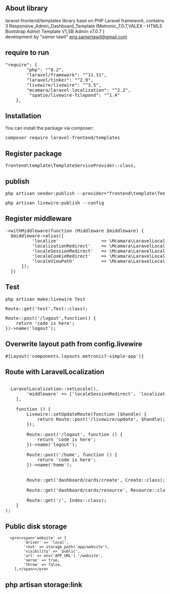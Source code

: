 
## About  library

laravel-frontend/templates library base on PHP Laravel framework, contains 3 Responsive_Admin_Dashboard_Template (Metronic_7.0.7,VALEX - HTML5 Bootstrap Admin Template V1,SB Admin v7.0.7 )   
development by "samer tawil"  eng.samertawil@gmail.com 

## require to run
<pre><span>"require": {
        "php": "^8.2",
        "laravel/framework": "^11.31",
        "laravel/tinker": "^2.9",
        "livewire/livewire": "^3.5",
        "mcamara/laravel-localization": "^2.2",
         "spatie/livewire-filepond": "^1.4"
    },</span></pre>
 
 
## Installation
You can install the package via composer:

<pre><span>composer require laravel-frontend/templates</span></pre>

## Register package
<pre><span>frontend\template\TemplateServiceProvider::class,</span></pre>

 
## publish
<pre><span>php artisan vendor:publish --provider="frontend\template\TemplateServiceProvider"</span></pre>
<pre><span>php artisan livewire:publish --config</span></pre>


## Register middleware
<pre><span>->withMiddleware(function (Middleware $middleware) {
  $middleware->alias([
          'localize'                => \Mcamara\LaravelLocalization\Middleware\LaravelLocalizationRoutes::class,
          'localizationRedirect'    => \Mcamara\LaravelLocalization\Middleware\LaravelLocalizationRedirectFilter::class,
          'localeSessionRedirect'   => \Mcamara\LaravelLocalization\Middleware\LocaleSessionRedirect::class,
          'localeCookieRedirect'    => \Mcamara\LaravelLocalization\Middleware\LocaleCookieRedirect::class,
          'localeViewPath'          => \Mcamara\LaravelLocalization\Middleware\LaravelLocalizationViewPath::class,
      ]);
  })</span></pre>
  
## Test
<pre><span>php artisan make:livewire Test</span></pre>
<pre><span>Route::get('test',Test::class);</span></pre>
<pre><span>Route::post('/logout',function() {
    return 'code is here';
})->name('logout');</span></pre>

## Overwrite layout path  from config.livewire  
<pre><span>#[Layout('components.layouts.metronic7-simple-app')]</span></pre>
 


## Route with LaravelLocalization
<pre><span>
 <?php
 
use Livewire\Livewire;
use App\Livewire\Website\Index;
use Illuminate\Support\Facades\Route;
use App\Livewire\Dashboard\Cards\Create;
use App\Livewire\Dashboard\Cards\Resource;
use Mcamara\LaravelLocalization\Facades\LaravelLocalization;

Route::group(
    [
        'prefix' => LaravelLocalization::setLocale(),
        'middleware' => ['localeSessionRedirect', 'localizationRedirect', 'localeViewPath']
    ],
    
    function () {
        Livewire::setUpdateRoute(function ($handle) {
            return Route::post('/livewire/update', $handle);
        });
    
        Route::post('/logout', function () {
            return 'code is here';
        })->name('logout');

        Route::post('/home', function () {
            return 'code is here';
        })->name('home');

            
        Route::get('dashboard/cards/create', Create::class);

        Route::get('dashboard/cards/resource', Resource::class);
 
        Route::get('/', Index::class);
    }
);
</span></pre>
 
 ## Public disk storage
      <pre><span>'website' => [
            'driver' => 'local',
            'root' => storage_path('app/website'),
            'visibility' => 'public',
            'url' => env('APP_URL').'/website',
            'serve' => true,
            'throw' => false,
        ],</span></pre>
		
##	php artisan storage:link

 
 
 
       



 

